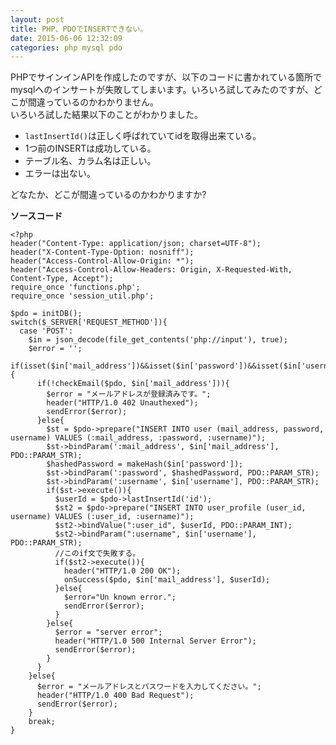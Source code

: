 ```yaml
---
layout: post
title: PHP、PDOでINSERTできない。
date: 2015-06-06 12:32:09
categories: php mysql pdo
---
```

<p>PHPでサインインAPIを作成したのですが、以下のコードに書かれている箇所でmysqlへのインサートが失敗してしまいます。いろいろ試してみたのですが、どこが間違っているのかわかりません。<br>
いろいろ試した結果以下のことがわかりました。</p>

<ul>
<li><code>lastInsertId()</code>は正しく呼ばれていてidを取得出来ている。</li>
<li>1つ前のINSERTは成功している。</li>
<li>テーブル名、カラム名は正しい。</li>
<li>エラーは出ない。</li>
</ul>

<p>どなたか、どこが間違っているのかわかりますか?</p>

<p><strong>ソースコード</strong></p>



<pre class="lang-html prettyprint-override"><code>&lt;?php
header("Content-Type: application/json; charset=UTF-8");
header("X-Content-Type-Option: nosniff");
header("Access-Control-Allow-Origin: *");
header("Access-Control-Allow-Headers: Origin, X-Requested-With, Content-Type, Accept");
require_once 'functions.php';
require_once 'session_util.php';

$pdo = initDB();
switch($_SERVER['REQUEST_METHOD']){
  case 'POST':
    $in = json_decode(file_get_contents('php://input'), true);
    $error = '';
    if(isset($in['mail_address'])&amp;&amp;isset($in['password'])&amp;&amp;isset($in['username'])){
      if(!checkEmail($pdo, $in['mail_address'])){
        $error = "メールアドレスが登録済みです。";
        header("HTTP/1.0 402 Unauthexed");
        sendError($error);
      }else{
        $st = $pdo-&gt;prepare("INSERT INTO user (mail_address, password, username) VALUES (:mail_address, :password, :username)");
        $st-&gt;bindParam(':mail_address', $in['mail_address'], PDO::PARAM_STR);
        $hashedPassword = makeHash($in['password']);
        $st-&gt;bindParam(':password', $hashedPassword, PDO::PARAM_STR);
        $st-&gt;bindParam(':username', $in['username'], PDO::PARAM_STR);
        if($st-&gt;execute()){
          $userId = $pdo-&gt;lastInsertId('id');
          $st2 = $pdo-&gt;prepare("INSERT INTO user_profile (user_id, username) VALUES (:user_id, :username)");
          $st2-&gt;bindValue(":user_id", $userId, PDO::PARAM_INT);
          $st2-&gt;bindParam(":username", $in['username'], PDO::PARAM_STR);
          //このif文で失敗する。
          if($st2-&gt;execute()){
            header("HTTP/1.0 200 OK");
            onSuccess($pdo, $in['mail_address'], $userId);
          }else{
            $error="Un known error.";
            sendError($error);
          }
        }else{
          $error = "server error";
          header("HTTP/1.0 500 Internal Server Error");
          sendError($error);
        }
      }
    }else{
      $error = "メールアドレスとパスワードを入力してください。";
      header("HTTP/1.0 400 Bad Request");
      sendError($error);
    }
    break;
}
</code></pre>
